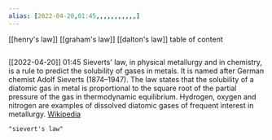 ```yaml
---
alias: [2022-04-20,01:45,,,,,,,,,,,]
---
```

[[henry's law]] [[graham's law]] [[dalton's law]]
table of content
```toc
```

[[2022-04-20]] 01:45
Sieverts' law, in physical metallurgy and in chemistry, is a rule to predict the solubility of gases in metals. It is named after German chemist Adolf Sieverts (1874–1947). The law states that the solubility of a diatomic gas in metal is proportional to the square root of the partial pressure of the gas in thermodynamic equilibrium. Hydrogen, oxygen and nitrogen are examples of dissolved diatomic gases of frequent interest in metallurgy.
[Wikipedia](https://en.wikipedia.org/wiki/Sieverts'%20law)
```query
"sievert's law"
```